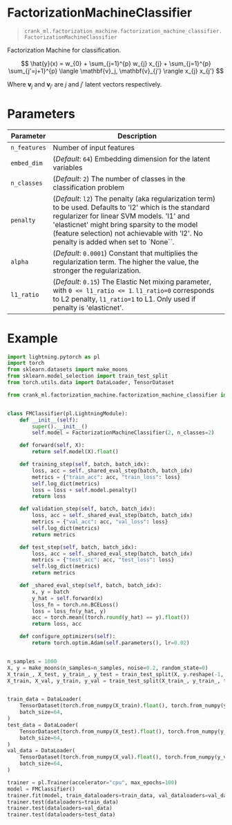 # FactorizationMachineClassifier

> `crank_ml.factorization_machine.factorization_machine_classifier.FactorizationMachineClassifier`

Factorization Machine for classification.

$$
\hat{y}(x) = w_{0} + \sum_{j=1}^{p} w_{j} x_{j}  + \sum_{j=1}^{p} \sum_{j'=j+1}^{p} \langle \mathbf{v}_j, \mathbf{v}_{j'} \rangle x_{j} x_{j'}
$$

Where $\mathbf{v}_j$ and $\mathbf{v}_{j'}$ are $j$ and $j'$ latent vectors respectively. 

# Parameters

| Parameter     | Description                                                                                           |
| ------------- | ----------------------------------------------------------------------------------------------------- |
| `n_features`  | Number of input features                                                                              |
| `embed_dim`   | (_Default_: `64`) Embedding dimension for the latent variables                                                |
| `n_classes`   | (_Default_: `2`) The number of classes in the classification problem |
| `penalty`     | (_Default_: `l2`) The penalty (aka regularization term) to be used. Defaults to 'l2' which is the standard regularizer for linear SVM models. 'l1' and 'elasticnet' might bring sparsity to the model (feature selection) not achievable with 'l2'. No penalty is added when set to `None``. |
| `alpha`       | (_Default_: `0.0001`) Constant that multiplies the regularization term. The higher the value, the stronger the regularization. |
| `l1_ratio`    | (_Default_: `0.15`) The Elastic Net mixing parameter, with `0 <= l1_ratio <= 1`. `l1_ratio=0` corresponds to L2 penalty, `l1_ratio=1` to L1. Only used if penalty is 'elasticnet'. |

# Example

```py
import lightning.pytorch as pl
import torch
from sklearn.datasets import make_moons
from sklearn.model_selection import train_test_split
from torch.utils.data import DataLoader, TensorDataset

from crank_ml.factorization_machine.factorization_machine_classifier import FactorizationMachineClassifier


class FMClassifier(pl.LightningModule):
    def __init__(self):
        super().__init__()
        self.model = FactorizationMachineClassifier(2, n_classes=2)

    def forward(self, X):
        return self.model(X).float()

    def training_step(self, batch, batch_idx):
        loss, acc = self._shared_eval_step(batch, batch_idx)
        metrics = {"train_acc": acc, "train_loss": loss}
        self.log_dict(metrics)
        loss = loss + self.model.penalty()
        return loss

    def validation_step(self, batch, batch_idx):
        loss, acc = self._shared_eval_step(batch, batch_idx)
        metrics = {"val_acc": acc, "val_loss": loss}
        self.log_dict(metrics)
        return metrics

    def test_step(self, batch, batch_idx):
        loss, acc = self._shared_eval_step(batch, batch_idx)
        metrics = {"test_acc": acc, "test_loss": loss}
        self.log_dict(metrics)
        return metrics

    def _shared_eval_step(self, batch, batch_idx):
        x, y = batch
        y_hat = self.forward(x)
        loss_fn = torch.nn.BCELoss()
        loss = loss_fn(y_hat, y)
        acc = torch.mean((torch.round(y_hat) == y).float())
        return loss, acc

    def configure_optimizers(self):
        return torch.optim.Adam(self.parameters(), lr=0.02)


n_samples = 1000
X, y = make_moons(n_samples=n_samples, noise=0.2, random_state=0)
X_train_, X_test, y_train_, y_test = train_test_split(X, y.reshape(-1, 1), test_size=0.33, random_state=42)
X_train, X_val, y_train, y_val = train_test_split(X_train_, y_train_, test_size=0.33, random_state=42)


train_data = DataLoader(
    TensorDataset(torch.from_numpy(X_train).float(), torch.from_numpy(y_train).float()),
    batch_size=64,
)
test_data = DataLoader(
    TensorDataset(torch.from_numpy(X_test).float(), torch.from_numpy(y_test).float()),
    batch_size=64,
)
val_data = DataLoader(
    TensorDataset(torch.from_numpy(X_val).float(), torch.from_numpy(y_val).float()),
    batch_size=64,
)

trainer = pl.Trainer(accelerator="cpu", max_epochs=100)
model = FMClassifier()
trainer.fit(model, train_dataloaders=train_data, val_dataloaders=val_data)
trainer.test(dataloaders=train_data)
trainer.test(dataloaders=val_data)
trainer.test(dataloaders=test_data)
```